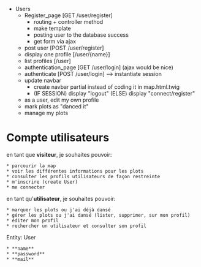 * Users
	* Register_page [GET /user/register]
		* routing + controller method
		* make template
		* posting user to the database success
		* get form via ajax
	* post user [POST /user/register]
	* display one profile [/user/{name}]
	* list profiles [/user]
	* authentication_page [GET /user/login] (ajax would be nice)
	* authenticate [POST /user/login] --> instantiate session
	* update navbar
		* create navbar partial instead of coding it in map.html.twig
		* (IF SESSION) display "logout" (ELSE) display "connect/register"
	* as a user, edit my own profile
	* mark plots as "danced it"
	* manage my plots


# Compte utilisateurs

en tant que **visiteur**, je souhaites pouvoir:

	* parcourir la map
	* voir les différentes informations pour les plots
	* consulter les profils utilisateurs de façon restreinte
	* m'inscrire (create User)
	* me connecter

en tant qu'**utilisateur**, je souhaites pouvoir:
	
	* marquer les plots ou j'ai déjà dansé
	* gérer les plots ou j'ai dansé (lister, supprimer, sur mon profil)
	* éditer mon profil
	* rechercher un utilisateur et consulter son profil

Entity: User
	
	* **name**
	* **password**
	* **mail**
